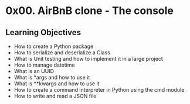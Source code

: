 <h1>0x00. AirBnB clone - The console</h1>
<h2>Learning Objectives</h2>
<ul>
<li>How to create a Python package</li>
<li>How to serialize and deserialize a Class</li>
<li>What is Unit testing and how to implement it in a large project</li>
<li>How to manage datetime</li>
<li>What is an UUID</li>
<li>What is *args and how to use it</li>
<li>What is **kwargs and how to use it</li>
<li>How to create a command interpreter in Python using the cmd module</li>
<li>How to write and read a JSON file</li>
</ul>
